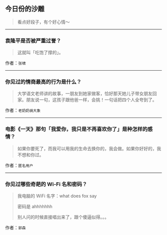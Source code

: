 ## 今日份的沙雕

> 看点好段子，有个好心情～


 
---

### 袁隆平是否被严重过誉？

> 这就叫「吃饱了撑的」。


作者：`张啸`

---

### 你见过的情商最高的行为是什么？

> 大学语文老师讲的故事，一朋友到她家做客，恰好那天她儿子带女朋友回家。朋友说一句，这孩子跟他爸一样，会挑！一句话把四个人全夸到了。


作者：`老奶奶骑大象`

---

### 电影《一天》那句「我爱你，我只是不再喜欢你了」是种怎样的感情？

> 如果你要死了，而我可以用我的生命去换你的，我会做。如果你好好的，我不想和你过。


作者：`匿名用户`

---

### 你见过哪些奇葩的 Wi-Fi 名和密码？

> 我电脑的 WiFi 名字：what does fox say
> 
> 密码是 ahhhhhhh
> 
> 别人问的时候直接唱出来了，跟个傻逼似得。。。


作者：`郭森`